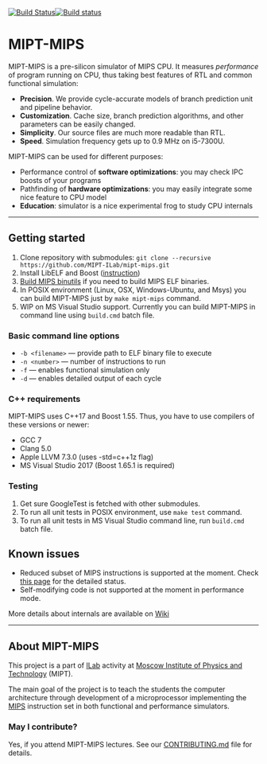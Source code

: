 [![Build Status](https://travis-ci.org/MIPT-ILab/mipt-mips.svg?branch=master)](https://travis-ci.org/MIPT-ILab/mipt-mips)[![Build status](https://ci.appveyor.com/api/projects/status/eungty6us329y8w1/branch/master?svg=true)](https://ci.appveyor.com/project/miptilab/mipt-mips/branch/master)

# MIPT-MIPS

MIPT-MIPS is a pre-silicon simulator of MIPS CPU. It measures _performance_ of program running on CPU, thus taking best features of RTL and common functional simulation:
* **Precision**. We provide cycle-accurate models of branch prediction unit and pipeline behavior.
* **Customization**. Cache size, branch prediction algorithms, and other parameters can be easily changed.
* **Simplicity**. Our source files are much more readable than RTL.
* **Speed**. Simulation frequency gets up to 0.9 MHz on i5-7300U.

MIPT-MIPS can be used for different purposes:
* Performance control of **software optimizations**: you may check IPC boosts of your programs
* Pathfinding of **hardware optimizations**: you may easily integrate some nice feature to CPU model
* **Education**: simulator is a nice experimental frog to study CPU internals

----
## Getting started

1. Clone repository with submodules: `git clone --recursive https://github.com/MIPT-ILab/mipt-mips.git`
1. Install LibELF and Boost ([instruction](https://github.com/MIPT-ILab/mipt-mips/wiki/Required-libraries))
1. [Build MIPS binutils](https://github.com/MIPT-ILab/mipt-mips/wiki/MIPS-binutils) if you need to build MIPS ELF binaries.
1. In POSIX environment (Linux, OSX, Windows-Ubuntu, and Msys) you can build MIPT-MIPS just by `make mipt-mips` command.
1. WIP on MS Visual Studio support. Currently you can build MIPT-MIPS in command line using `build.cmd` batch file.

### Basic command line options

* `-b <filename>` — provide path to ELF binary file to execute
* `-n <number>` — number of instructions to run
* `-f` — enables functional simulation only
* `-d` — enables detailed output of each cycle

### C++ requirements

MIPT-MIPS uses C++17 and Boost 1.55. Thus, you have to use compilers of these versions or newer:
* GCC 7
* Clang 5.0
* Apple LLVM 7.3.0 (uses -std=c++1z flag)
* MS Visual Studio 2017 (Boost 1.65.1 is required)

### Testing

1. Get sure GoogleTest is fetched with other submodules.
1. To run all unit tests in POSIX environment, use `make test` command.
1. To run all unit tests in MS Visual Studio command line, run `build.cmd` batch file.

## Known issues
* Reduced subset of MIPS instructions is supported at the moment. Check [this page](https://github.com/MIPT-ILab/mipt-mips/wiki/Supported-MIPS-instructions) for the detailed status.
* Self-modifying code is not supported at the moment in performance mode.

More details about internals are available on [Wiki](https://github.com/MIPT-ILab/mipt-mips/wiki/Home/)

----
## About MIPT-MIPS

This project is a part of [ILab](https://mipt.ru/drec/about/ilab/) activity at [Moscow Institute of Physics and Technology](http://phystech.edu/) (MIPT).

The main goal of the project is to teach the students the computer architecture through development of a microprocessor implementing the [MIPS](http://en.wikipedia.org/wiki/MIPS32) instruction set in both functional and performance simulators.

### May I contribute?

Yes, if you attend MIPT-MIPS lectures. See our [CONTRIBUTING.md](CONTRIBUTING.md) file for details.
